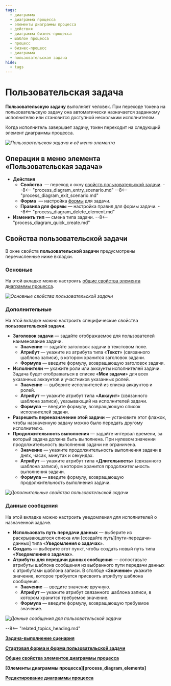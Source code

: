 ```yaml
---
tags:
  - диаграммы
  - диаграмма процесса
  - элементы диаграммы процесса
  - действия
  - диаграмма бизнес-процесса
  - шаблон процесса
  - процесс
  - бизнес-процесс
  - диаграмма
  - пользовательская задача
hide:
  - tags
---
```


# Пользовательская задача

**Пользовательскую задачу** выполняет человек. При переходе токена на пользовательскую задачу она автоматически назначается заданному исполнителю или становится доступной нескольким исполнителям.

Когда исполнитель завершает задачу, токен переходит на следующий элемент диаграммы процесса.

*![Пользовательская задача и её меню элемента](user_task.png)*

## Операции в меню элемента «Пользовательская задача»

- **Действия**
    - **Свойства** <i class="fa-light fa-gear"></i> — переход к окну [свойств пользовательской задачи](#свойства-пользовательской-задачи).
    --8<-- "process_diagram_entry_scenario.md"
    --8<-- "process_diagram_exit_scenario.md"
    - **Форма** <i class="fa-light fa-newspaper"></i> — настройка [формы](process_diagram_forms.md) для задачи.
    - **Правила для формы** <i class="fa-light fa-rectangle-list"></i> — настройка правил для формы задачи.
    --8<-- "process_diagram_delete_element.md"
- **Изменить тип** — смена типа задачи.
--8<-- "process_diagram_quick_create.md"

## Свойства пользовательской задачи

В  окне свойств **пользовательской задачи** предусмотрены перечисленные ниже вкладки.

### Основные

На этой вкладке можно настроить [общие свойства элемента диаграммы процесса](process_diagram_element_common_properties.md).

*![Основные свойства пользовательской задачи](user_task_general_properties.png)*

### Дополнительные

На этой вкладке можно настроить специфические свойства **пользовательской задачи**.

- **Заголовок задачи** — задайте отображаемое для пользователей наименование задачи.
    - **Значение** — задайте заголовок задачи в текстовом поле.
    - **Атрибут** — укажите из атрибута типа «**Текст**» (связанного шаблона записи), в котором хранится заголовок задачи.
    - **Формула** — введите формулу, возвращающую заголовок задачи.
- **Исполнители** — укажите роли или аккаунты исполнителей задачи. Задача будет отображаться в списке «**Мои задачи**» для всех указанных аккаунтов и участников указанных ролей.
    - **Значение** — выберите исполнителей из списка аккаунтов и ролей.
    - **Атрибут** — укажите атрибут типа «**Аккаунт**» (связанного шаблона записи), указывающий на исполнителей задачи.
    - **Формула** — введите формулу, возвращающую список исполнителей задачи.
- **Разрешить переназначение этой задачи** — установите этот флажок, чтобы назначенную задачу можно было передать другому исполнителю.
- **Продолжительность выполнения** — задайте интервал времени, за который задача должна быть выполнена. При нулевом значении продолжительность выполнения задачи не ограничена.
    - **Значение** — укажите продолжительность выполнения задачи в днях, часах, минутах и секундах.
    - **Атрибут** — укажите атрибут типа «**Длительность**» (связанного шаблона записи), в котором хранится продолжительность выполнения задачи.
    - **Формула** — введите формулу, возвращающую продолжительность выполнения задачи.

*![Дополнительные свойства пользовательской задачи](user_task_advanced_propertes.png)*

### Данные сообщения

На этой вкладке можно настроить уведомления для исполнителей о назначенной задаче.

- **Использовать путь передачи данных** — выберите из раскрывающегося списка или [создайте путь][пути-передачи-данных] типа «**Уведомления о задачах**».
- **Создать** — выберите этот пункт, чтобы создать новый путь типа «**Уведомления о задачах**».
- **Атрибуты для передачи данных сообщения** — сопоставьте атрибуты шаблона сообщения из выбранного пути передачи данных с атрибутами шаблона записи. В столбце «**Значение**» укажите значение, которое требуется присвоить атрибуту шаблона сообщения.
    - **Значение** — введите значение вручную.
    - **Атрибут** — укажите атрибут связанного шаблона записи, в котором хранится требуемое значение.
    - **Формула** — введите формулу, возвращающую требуемое значение.

*![Данные сообщения для пользовательской задачи](message_data.png)*

--8<-- "related_topics_heading.md"

**[Задача-выполнение сценария](script_task.md)**

**[Стартовая форма и форма пользовательской задачи](process_diagram_forms.md)**

**[Общие свойства элементов диаграммы процесса](process_diagram_element_common_properties.md)**

**[Элементы диаграммы процесса][process_diagram_elements]**

**[Редактирование диаграммы процесса](process_diagram_edit.md)**
